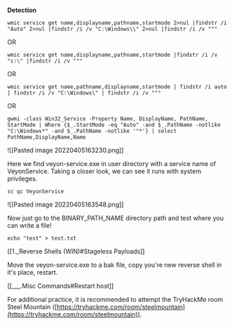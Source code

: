 **Detection**  

```command prompt - target
wmic service get name,displayname,pathname,startmode 2>nul |findstr /i "Auto" 2>nul |findstr /i /v "C:\Windows\\" 2>nul |findstr /i /v """
```

OR

```command prompt - target
wmic service get name,displayname,pathname,startmode |findstr /i /v "c:\" |findstr /i /v """
```

OR

```command prompt - target
wmic service get name,pathname,displayname,startmode | findstr /i auto | findstr /i /v "C:\Windows\" | findstr /i /v """
```

OR

```command prompt - target
gwmi -class Win32_Service -Property Name, DisplayName, PathName, StartMode | Where {$_.StartMode -eq "Auto" -and $_.PathName -notlike "C:\Windows*" -and $_.PathName -notlike '"*'} | select PathName,DisplayName,Name
```

![[Pasted image 20220405163230.png]]

Here we find veyon-service.exe in user directory with a service name of VeyonService.  Taking a closer look, we can see it runs with system privileges.

```command prompt - target
sc qc VeyonService
```

![[Pasted image 20220405163548.png]]

Now just go to the BINARY_PATH_NAME directory path and test where you can write a file!

```
echo "test" > test.txt
```

[[1._Reverse Shells (WIN)#Stageless Payloads]]

Move the veyon-service.exe to a bak file, copy you're new reverse shell in it's place, restart.

[[___.Misc Commands#Restart host]]

For additional practice, it is recommended to attempt the TryHackMe room Steel Mountain ([https://tryhackme.com/room/steelmountain](https://tryhackme.com/room/steelmountain)).

